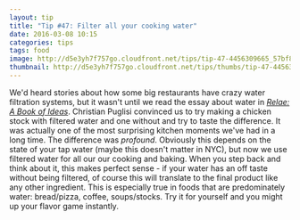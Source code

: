```yaml
---
layout: tip
title: "Tip #47: Filter all your cooking water"
date: 2016-03-08 10:15
categories: tips
tags: food
image: http://d5e3yh7f757go.cloudfront.net/tips/tip-47-4456309665_57bf81e00e_o.jpg
thumbnail: http://d5e3yh7f757go.cloudfront.net/tips/thumbs/tip-47-4456309665_57bf81e00e_o.jpg
---
```

We'd heard stories about how some big restaurants have crazy water filtration systems, but it wasn't until we read the essay about water in [_Relae: A Book of Ideas_](http://amzn.to/1LbtlCF). Christian Puglisi convinced us to try making a chicken stock with filtered water and one without and try to taste the difference. It was actually one of the most surprising kitchen moments we've had in a long time. The difference was _profound_. Obviously this depends on the state of your tap water (maybe this doesn't matter in NYC), but now we use filtered water for all our our cooking and baking. When you step back and think about it, this makes perfect sense - if your water has an off taste without being filtered, of course this will translate to the final product like any other ingredient. This is especially true in foods that are predominately water: bread/pizza, coffee, soups/stocks. Try it for yourself and you might up your flavor game instantly.

